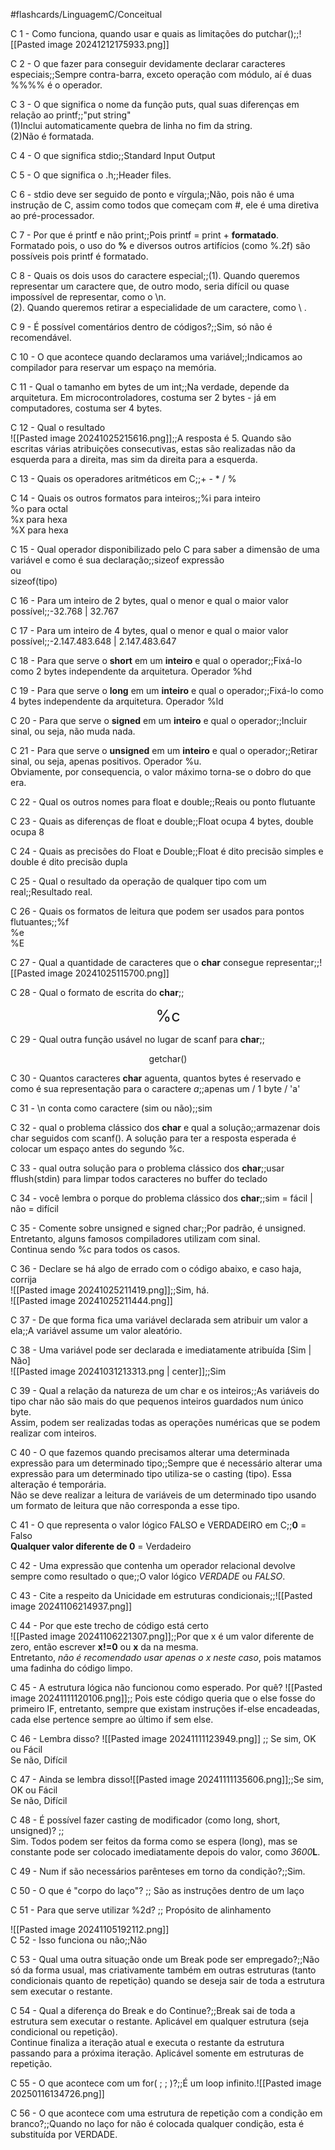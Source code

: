 #flashcards/LinguagemC/Conceitual

C 1 - Como funciona, quando usar e quais as limitações do putchar();;![[Pasted image 20241212175933.png]]
<!--SR:!2025-01-20,4,277-->


C 2 - O que fazer para conseguir devidamente declarar caracteres especiais;;Sempre contra-barra, exceto operação com módulo, aí é duas %%%%  é o operador.
<!--SR:!2025-01-17,1,237-->


C 3 - O que significa o nome da função puts, qual suas diferenças em relação ao printf;;"put string"<br>(1)Inclui automaticamente quebra de linha no fim da string.<br>(2)Não é formatada.
<!--SR:!2025-01-20,4,277-->


C 4 - O que significa stdio;;Standard Input Output
<!--SR:!2025-01-20,4,277-->


C 5 - O que significa o .h;;Header files.
<!--SR:!2025-01-20,4,277-->


C 6 - stdio deve ser seguido de ponto e vírgula;;Não, pois não é uma instrução de C, assim como todos que começam com #, ele é uma diretiva ao pré-processador.
<!--SR:!2025-01-20,4,277-->


C 7 - Por que é printf e não print;;Pois printf = print + **formatado**.<br>Formatado pois, o uso do **%** e diversos outros artifícios (como %.2f) são possíveis pois printf é formatado.
<!--SR:!2025-01-20,4,277-->


C 8 - Quais os dois usos do caractere especial;;(1). Quando queremos representar um caractere que, de outro modo, seria difícil ou quase impossível de representar, como o \\n.<br>(2). Quando queremos retirar a especialidade de um caractere, como \ \.
<!--SR:!2025-01-17,1,237-->


C 9 - É possível comentários dentro de códigos?;;Sim, só não é recomendável.
<!--SR:!2025-01-20,4,277-->


C 10 - O que acontece quando declaramos uma variável;;Indicamos ao compilador para reservar um espaço na memória.
<!--SR:!2025-01-20,4,277-->


C 11 - Qual o tamanho em bytes de um int;;Na verdade, depende da arquitetura. Em microcontroladores, costuma ser 2 bytes - já em computadores, costuma ser 4 bytes.
<!--SR:!2025-01-20,4,277-->


C 12 - Qual o resultado<br>![[Pasted image 20241025215616.png]];;A resposta é 5. Quando são escritas várias atribuições consecutivas, estas são realizadas não da esquerda para a direita, mas sim da direita para a esquerda.
<!--SR:!2025-01-20,4,277-->



C 13 - Quais os operadores aritméticos em C;;\+  \-  \*  /  %
<!--SR:!2025-01-20,4,277-->


C 14 - Quais os outros formatos para inteiros;;%i para inteiro<br>%o para octal<br>%x para hexa<br>%X para hexa
<!--SR:!2025-01-17,1,237-->


C 15 - Qual operador disponibilizado pelo C para saber a dimensão de uma variável e como é sua declaração;;sizeof expressão<br>ou<br>sizeof(tipo)
<!--SR:!2025-01-17,1,237-->


C 16 - Para um inteiro de 2 bytes, qual o menor e qual o maior valor possível;;-32.768 | 32.767
<!--SR:!2025-01-20,4,277-->


C 17 - Para um inteiro de 4 bytes, qual o menor e qual o maior valor possível;;-2.147.483.648 | 2.147.483.647
<!--SR:!2025-01-20,4,277-->


C 18 - Para que serve o **short** em um **inteiro** e qual o operador;;Fixá-lo como 2 bytes independente da arquitetura. Operador %hd
<!--SR:!2025-01-20,4,277-->


C 19 - Para que serve o **long** em um **inteiro** e qual o operador;;Fixá-lo como 4 bytes independente da arquitetura. Operador %ld
<!--SR:!2025-01-20,4,277-->


C 20 - Para que serve o **signed** em um **inteiro** e qual o operador;;Incluir sinal, ou seja, não muda nada.
<!--SR:!2025-01-20,4,277-->


C 21 - Para que serve o **unsigned** em um **inteiro** e qual o operador;;Retirar sinal, ou seja, apenas positivos. Operador %u.<br>Obviamente, por consequencia, o valor máximo torna-se o dobro do que era.
<!--SR:!2025-01-17,1,237-->


C 22 - Qual os outros nomes para float e double;;Reais ou ponto flutuante
<!--SR:!2025-01-17,1,237-->


C 23 - Quais as diferenças de float e double;;Float ocupa 4 bytes, double ocupa 8
<!--SR:!2025-01-20,4,277-->


C 24 - Quais as precisões do Float e Double;;Float é dito precisão simples e double é dito precisão dupla
<!--SR:!2025-01-20,4,277-->


C 25 - Qual o resultado da operação de qualquer tipo com um real;;Resultado real.
<!--SR:!2025-01-20,4,277-->


C 26 - Quais os formatos de leitura que podem ser usados para pontos flutuantes;;%f<br>%e<br>%E
<!--SR:!2025-01-17,1,237-->


C 27 - Qual a quantidade de caracteres que o **char** consegue representar;;![[Pasted image 20241025115700.png]]
<!--SR:!2025-01-20,4,277-->

C 28 - Qual o formato de escrita do **char**;;<center style="font-size:180%">%c</center>
<!--SR:!2025-01-20,4,277-->



C 29 - Qual outra função usável no lugar de scanf para **char**;;<center>getchar()</center>
<!--SR:!2025-01-20,4,270-->


C 30 - Quantos caracteres **char** aguenta, quantos bytes é reservado e como é sua representação para o caractere *a*;;apenas um / 1 byte / 'a'
<!--SR:!2025-01-20,4,277-->


C 31 - \\n conta como caractere (sim ou não);;sim
<!--SR:!2025-01-20,4,277-->


C 32 - qual o problema clássico dos **char** e qual a solução;;armazenar dois char seguidos com scanf(). A solução para ter a resposta esperada é colocar um espaço antes do segundo %c.
<!--SR:!2025-01-20,4,277-->


C 33 - qual outra solução para o problema clássico dos **char**;;usar fflush(stdin) para limpar todos caracteres no buffer do teclado
<!--SR:!2025-01-20,4,277-->


C 34 - você lembra o porque do problema clássico dos **char**;;sim = fácil | não = difícil
<!--SR:!2025-01-20,4,277-->


C 35 - Comente sobre unsigned e signed char;;Por padrão, é unsigned. Entretanto, alguns famosos compiladores utilizam com sinal.<br>Continua sendo %c para todos os casos.
<!--SR:!2025-01-20,4,277-->





C 36 - Declare se há algo de errado com o código abaixo, e caso haja, corrija<br>![[Pasted image 20241025211419.png]];;Sim, há.<br>![[Pasted image 20241025211444.png]]
<!--SR:!2025-01-20,4,270-->




C 37 - De que forma fica uma variável declarada sem atribuir um valor a ela;;A variável assume um valor aleatório.
<!--SR:!2025-01-20,4,277-->


C 38 - Uma variável pode ser declarada e imediatamente atribuída \[Sim | Não]<br>![[Pasted image 20241031213313.png | center]];;Sim
<!--SR:!2025-01-20,4,277-->


C 39 - Qual a relação da natureza de um char e os inteiros;;As variáveis do tipo char não são mais do que pequenos inteiros guardados num único byte.<br>Assim, podem ser realizadas todas as operações numéricas que se podem realizar com inteiros.
<!--SR:!2025-01-20,4,277-->


C 40 - O que fazemos quando precisamos alterar uma determinada expressão para um determinado tipo;;Sempre que é necessário alterar uma expressão para um determinado tipo utiliza-se o casting (tipo). Essa alteração é temporária.<br>Não se deve realizar a leitura de variáveis de um determinado tipo usando um formato de leitura que não corresponda a esse tipo.
<!--SR:!2025-01-20,4,277-->








C 41 - O que representa o valor lógico FALSO e VERDADEIRO em C;;**0** = Falso<br>**Qualquer valor diferente de 0** = Verdadeiro
<!--SR:!2025-01-20,4,277-->


C 42 - Uma expressão que contenha um operador relacional devolve sempre como resultado o que;;O valor lógico *VERDADE* ou *FALSO*.
<!--SR:!2025-01-20,4,277-->


C 43 - Cite a respeito da Unicidade em estruturas condicionais;;![[Pasted image 20241106214937.png]]
<!--SR:!2025-01-20,4,277-->


C 44 - Por que este trecho de código está certo<br>![[Pasted image 20241106221307.png]];;Por que x é um valor diferente de zero, então escrever **x!=0** ou **x** da na mesma.<br>Entretanto, *não é recomendado usar apenas o x neste caso*, pois matamos uma fadinha do código limpo.
<!--SR:!2025-01-20,4,277-->


C 45 - A estrutura lógica não funcionou como esperado. Por quê? ![[Pasted image 20241111120106.png]];; Pois este código queria que o else fosse do primeiro IF, entretanto, sempre que existam instruções if-else encadeadas, cada else pertence sempre ao último if sem else.
<!--SR:!2025-01-20,4,270-->


C 46 - Lembra disso? ![[Pasted image 20241111123949.png]] ;; Se sim, OK ou Fácil<br>Se não, Difícil
<!--SR:!2025-01-20,4,270-->


C 47 - Ainda se lembra disso![[Pasted image 20241111135606.png]];;Se sim, OK ou Fácil<br>Se não, Difícil
<!--SR:!2025-01-20,4,277-->


C 48 - É possível fazer casting de modificador (como long, short, unsigned)? ;;<br>Sim. Todos podem ser feitos da forma como se espera (long), mas se constante pode ser colocado imediatamente depois do valor, como *3600***L**.
<!--SR:!2025-01-17,1,237-->


C 49 - Num if são necessários parênteses em torno da condição?;;Sim.
<!--SR:!2025-01-20,4,277-->


C 50 - O que é "corpo do laço"? ;; São as instruções dentro de um laço
<!--SR:!2025-01-20,4,277-->


C 51 - Para que serve utilizar %2d? ;; Propósito de alinhamento
<!--SR:!2025-01-20,4,277-->


![[Pasted image 20241105192112.png]]<br>C 52 - Isso funciona ou não;;Não
<!--SR:!2025-01-20,4,277-->

C 53 - Qual uma outra situação onde um Break pode ser empregado?;;Não só da forma usual, mas criativamente também em outras estruturas (tanto condicionais quanto de repetição) quando se deseja sair de toda a estrutura sem executar o restante.

C 54 - Qual a diferença do Break e do Continue?;;Break sai de toda a estrutura sem executar o restante. Aplicável em qualquer estrutura (seja condicional ou repetição).<br>Continue finaliza a iteração atual e executa o restante da estrutura passando para a próxima iteração. Aplicável somente em estruturas de repetição.

C 55 - O que acontece com um for(  ;  ;  )?;;É um loop infinito.![[Pasted image 20250116134726.png]]

C 56 - O que acontece com uma estrutura de repetição com a condição em branco?;;Quando no laço for não é colocada qualquer condição, esta é substituída por VERDADE.
